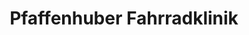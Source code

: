 ---
title: "Pfaffenhuber Fahrradklinik"
url: /mannheim/pfaffenhuber-fahrradklinik/
shop: Fahrrad
---